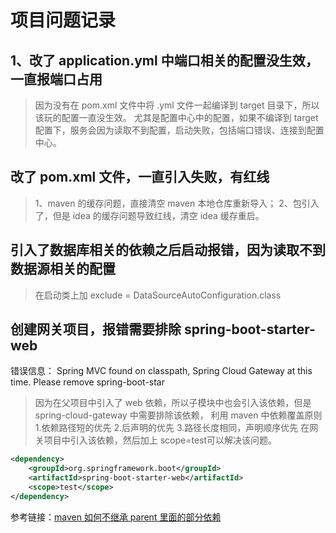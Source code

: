 # 项目问题记录


## 1、改了 application.yml 中端口相关的配置没生效，一直报端口占用
> 因为没有在 pom.xml 文件中将 .yml 文件一起编译到 target 目录下，所以该玩的配置一直没生效。
> 尤其是配置中心中的配置，如果不编译到 target 配置下，服务会因为读取不到配置，启动失败，包括端口错误、连接到配置中心。


## 改了 pom.xml 文件，一直引入失败，有红线
> 1、maven 的缓存问题，直接清空 maven 本地仓库重新导入；
> 2、包引入了，但是 idea 的缓存问题导致红线，清空 idea 缓存重启。


## 引入了数据库相关的依赖之后启动报错，因为读取不到数据源相关的配置
> 在启动类上加 exclude = DataSourceAutoConfiguration.class


## 创建网关项目，报错需要排除 spring-boot-starter-web
错误信息：
Spring MVC found on classpath, Spring Cloud Gateway at this time. Please remove spring-boot-star
> 因为在父项目中引入了 web 依赖，所以子模块中也会引入该依赖，但是 spring-cloud-gateway 中需要排除该依赖，
> 利用 maven 中依赖覆盖原则
> 1.依赖路径短的优先
> 2.后声明的优先
> 3.路径长度相同，声明顺序优先
> 在网关项目中引入该依赖，然后加上 scope=test可以解决该问题。
```xml
<dependency>
    <groupId>org.springframework.boot</groupId>
    <artifactId>spring-boot-starter-web</artifactId>
    <scope>test</scope>
</dependency>
```
参考链接：[maven 如何不继承 parent 里面的部分依赖](https://www.oschina.net/question/1756518_221515)

